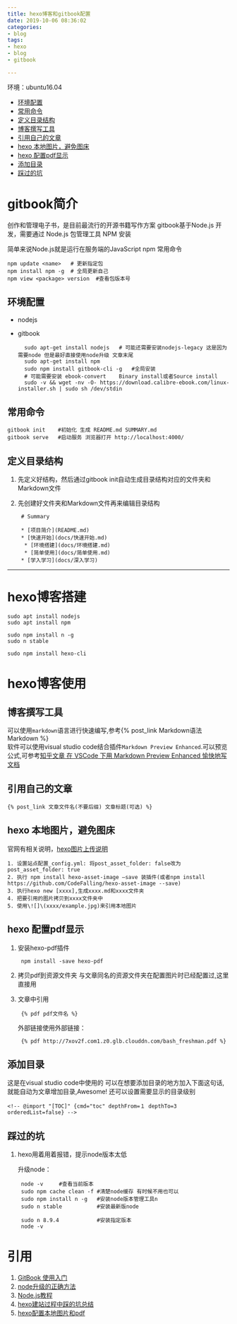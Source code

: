 ```yaml
---
title: hexo博客和gitbook配置
date: 2019-10-06 08:36:02
categories:
- blog
tags:
- hexo
- blog
- gitbook

---
```

环境：ubuntu16.04

<!-- @import "[TOC]" {cmd="toc" depthFrom=2 depthTo=3 orderedList=false} -->

<!-- code_chunk_output -->

- [环境配置](#环境配置)
- [常用命令](#常用命令)
- [定义目录结构](#定义目录结构)
- [博客撰写工具](#博客撰写工具)
- [引用自己的文章](#引用自己的文章)
- [hexo 本地图片，避免图床](#hexo-本地图片避免图床)
- [hexo 配置pdf显示](#hexo-配置pdf显示)
- [添加目录](#添加目录)
- [踩过的坑](#踩过的坑)

<!-- /code_chunk_output -->

# gitbook简介
创作和管理电子书，是目前最流行的开源书籍写作方案
gitbook基于Node.js 开发，需要通过 Node.js 包管理工具 NPM 安装

简单来说Node.js就是运行在服务端的JavaScript
npm 常用命令

    npm update <name>   # 更新指定包
    npm install npm -g  # 全局更新自己 
    npm view <package> version  #查看包版本号

## 环境配置

- nodejs
- gitbook

        sudo apt-get install nodejs   # 可能还需要安装nodejs-legacy 这是因为需要node 但是最好直接使用node升级 文章末尾
        sudo apt-get install npm
        sudo npm install gitbook-cli -g   #全局安装
        # 可能需要安装 ebook-convert    Binary install或者Source install
        sudo -v && wget -nv -O- https://download.calibre-ebook.com/linux-installer.sh | sudo sh /dev/stdin

## 常用命令
    gitbook init    #初始化 生成 README.md SUMMARY.md
    gitbook serve   #启动服务 浏览器打开 http://localhost:4000/

## 定义目录结构
1. 先定义好结构，然后通过gitbook init自动生成目录结构对应的文件夹和Markdown文件
2. 先创建好文件夹和Markdown文件再来编辑目录结构

        # Summary
        
        * [项目简介](README.md)
        * [快速开始](docs/快速开始.md)
         * [环境搭建](docs/环境搭建.md)
         * [简单使用](docs/简单使用.md)
        * [学入学习](docs/深入学习) 
---

# hexo博客搭建

    sudo apt install nodejs
    sudo apt install npm
    
    sudo npm install n -g
    sudo n stable
    
    sudo npm install hexo-cli

# hexo博客使用

## 博客撰写工具
可以使用`markdown`语言进行快速编写,参考{% post_link Markdown语法 Markdown %}   
软件可以使用visual studio code结合插件`Markdown Preview Enhanced`.可以预览公式,可参考[知乎文章 在 VSCode 下用 Markdown Preview Enhanced 愉快地写文档](https://zhuanlan.zhihu.com/p/56699805)

## 引用自己的文章

    {% post_link 文章文件名(不要后缀) 文章标题(可选) %}    

## hexo 本地图片，避免图床

官网有相关说明，[hexo图片上传说明](https://hexo.io/zh-cn/docs/asset-folders)

	1. 设置站点配置_config.yml: 将post_asset_folder: false改为post_asset_folder: true
	2. 执行 npm install hexo-asset-image –save 装插件(或者npm install https://github.com/CodeFalling/hexo-asset-image --save)
	3. 执行hexo new [xxxx],生成xxxx.md和xxxx文件夹
	4. 把要引用的图片拷贝到xxxx文件夹中
	5. 使用\![]\(xxxx/example.jpg)来引用本地图片

## hexo 配置pdf显示
1. 安装hexo-pdf插件

        npm install -save hexo-pdf
2. 拷贝pdf到资源文件夹
    与文章同名的资源文件夹在配置图片时已经配置过,这里直接用
3. 文章中引用
    
        {% pdf pdf文件名 %}
    外部链接使用外部链接：
        
        {% pdf http://7xov2f.com1.z0.glb.clouddn.com/bash_freshman.pdf %}

## 添加目录
这是在visual studio code中使用的
可以在想要添加目录的地方加入下面这句话,就能自动为文章增加目录,Awesome!
还可以设置需要显示的目录级别

    <!-- @import "[TOC]" {cmd="toc" depthFrom=１ depthTo=3 orderedList=false} -->
    
## 踩过的坑
1. hexo用着用着报错，提示node版本太低

    升级node：
        
        node -v     #查看当前版本
        sudo npm cache clean -f #清楚node缓存 有时候不用也可以
        sudo npm install n -g   #安装node版本管理工具n
        sudo n stable           #安装最新版node
        
        sudo n 8.9.4            #安装指定版本
        node -v
       
# 引用
1. [GitBook 使用入门](https://blog.csdn.net/wirelessqa/article/details/72616471)
2. [node升级的正确方法](https://blog.csdn.net/tlbaba/article/details/79412433)
3. [Node.js教程](https://www.runoob.com/nodejs/nodejs-tutorial.html)
4. [hexo建站过程中踩的坑总结](https://alreadyright.github.io/2019/06/16/aboutHexo/)
5. [hexo配置本地图片和pdf](https://jankin987.github.io/2018/09/19/02.Hexo/03.hexo%E9%85%8D%E7%BD%AE%E6%9C%AC%E5%9C%B0%E5%9B%BE%E7%89%87%E5%92%8Cpdf/)
